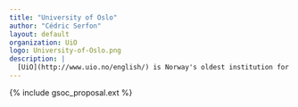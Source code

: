 ```yaml
---
title: "University of Oslo"
author: "Cédric Serfon"
layout: default
organization: UiO
logo: University-of-Oslo.png
description: |
  [UiO](http://www.uio.no/english/) is Norway's oldest institution for research and higher education, with 28,000 students and 6,000 employees. 
---
```


{% include gsoc_proposal.ext %}
